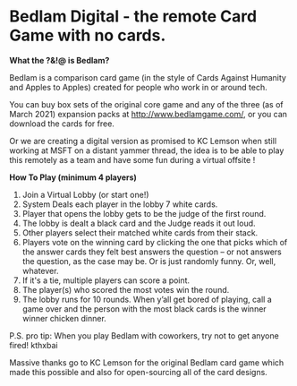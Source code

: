 # Bedlam Digital - the remote Card Game with no cards.
 
**What the ?&!@ is Bedlam?**

Bedlam is a comparison card game (in the style of Cards Against Humanity and Apples to Apples) created for people who work in or around tech.

You can buy box sets of the original core game and any of the three (as of March 2021) expansion packs at http://www.bedlamgame.com/, or you can download the cards for free. 

Or we are creating a digital version as promised to KC Lemson when still working at MSFT on a distant yammer thread, the idea is to be able to play this remotely as a team and have some fun during a virtual offsite !

**How To Play (minimum 4 players)**
1.	Join a Virtual Lobby (or start one!)
2.	System Deals each player in the lobby 7 white cards.
3.	Player that opens the lobby gets to be the judge of the first round.
4.	The lobby is dealt a black card and the Judge reads it out loud.
5.	Other players select their matched white cards from their stack.
6.	Players vote on the winning card by clicking the one that picks which of the answer cards they felt best answers the question – or not answers the question, as the case may be. Or is just randomly funny. Or, well, whatever.
7.	If it's a tie, multiple players can score a point.
8.	The player(s) who scored the most votes win the round. 
10.	The lobby runs for 10 rounds. When y’all get bored of playing, call a game over and the person with the most black cards is the winner winner chicken dinner.

P.S. pro tip: When you play Bedlam with coworkers, try not to get anyone fired! kthxbai

Massive thanks go to KC Lemson for the original Bedlam card game which made this possible and also for open-sourcing all of the card designs.
